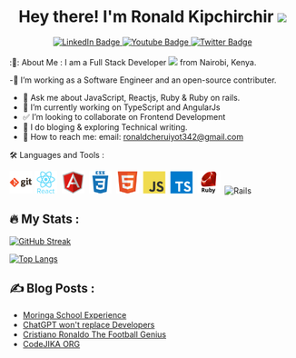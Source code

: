 
<div id="header" align="center" color="black">
  <h1>
  Hey there! I'm Ronald Kipchirchir
  <img src="https://media.giphy.com/media/hvRJCLFzcasrR4ia7z/giphy.gif" width="30px"/>
  </h1>
  <div id="badges">
  <a href="https://www.linkedin.com/in/ronald-kipchirchir-034983246/">
    <img src="https://img.shields.io/badge/LinkedIn-blue?style=for-the-badge&logo=linkedin&logoColor=white,ho" alt="LinkedIn Badge"/>
  </a>
  <a href="https://www.youtube.com/channel/UCoO82bia4WfA19iLEVUX2iw">
    <img src="https://img.shields.io/badge/YouTube-red?style=for-the-badge&logo=youtube&logoColor=white" alt="Youtube Badge"/>
  </a>
  <a href="https://twitter.com/Ronaah_254/">
    <img src="https://img.shields.io/badge/Twitter-blue?style=for-the-badge&logo=twitter&logoColor=white" alt="Twitter Badge"/>
  </a>
</div>
 <img src="https://komarev.com/ghpvc/?username=McRonaah&style=flat-square&color=blue" alt=""/>
</div>
:💓: About Me :
I am a Full Stack Developer <img src="https://media.giphy.com/media/WUlplcMpOCEmTGBtBW/giphy.gif" width="30"> from Nairobi, Kenya.

-:poop: I’m working as a Software Engineer and an open-source contributer.
- :art: Ask me about JavaScript, Reactjs, Ruby & Ruby on rails.
- :lipstick: I’m currently working on TypeScript and AngularJs
- :white_check_mark: I’m looking to collaborate on Frontend Development
- :seedling: I do bloging & exploring Technical writing.
- :green_heart: How to reach me: email: ronaldcheruiyot342@gmail.com

:hammer_and_wrench: Languages and Tools :
<div>
  <img src="https://github.com/devicons/devicon/blob/master/icons/git/git-original-wordmark.svg" title="Git" **alt="Git" width="40" height="40"/>
  <img src="https://github.com/devicons/devicon/blob/master/icons/react/react-original-wordmark.svg" title="React" alt="React" width="40" height="40"/>&nbsp;
   <img src="https://github.com/devicons/devicon/blob/master/icons/angularjs/angularjs-original.svg" title="Angular" alt="Angular" width="40" height="40"/>&nbsp;
  <img src="https://github.com/devicons/devicon/blob/master/icons/css3/css3-plain-wordmark.svg"  title="CSS3" alt="CSS" width="40" height="40"/>&nbsp;
  <img src="https://github.com/devicons/devicon/blob/master/icons/html5/html5-original.svg" title="HTML5" alt="HTML" width="40" height="40"/>&nbsp;
  <img src="https://github.com/devicons/devicon/blob/master/icons/javascript/javascript-original.svg" title="JavaScript" alt="JavaScript" width="40" height="40"/>&nbsp;
   <img src="https://github.com/devicons/devicon/blob/master/icons/typescript/typescript-original.svg" title="TypeScript" alt="TypeScript" width="40" height="40"/>&nbsp;
  <img src="https://github.com/devicons/devicon/blob/master/icons/ruby/ruby-original-wordmark.svg" title="Ruby" alt="Ruby" width="40" height="40"/>&nbsp;
 <img src="https://www.martincap.io/images/icons/devicon/rails/rails-original-wordmark.svg"  title="Rails" alt="Rails" width="40" height="40"/>&nbsp;
</div>

## :fire: My Stats :

[![GitHub Streak](http://github-readme-streak-stats.herokuapp.com?user=McRonaah&theme=dark&background=000000)](https://git.io/streak-stats)

[![Top Langs](https://github-readme-stats.vercel.app/api/top-langs/?username=mcronaah&layout=compact)](https://github.com/anuraghazra/github-readme-stats)

<!-- [![My GitHub stats](https://github-readme-stats.vercel.app/api?username=mcronaah&count_private=true&show_icons=true&theme=moltack)](https://github.com/anuraghazra/github-readme-stats) -->
## :writing_hand: Blog Posts :

<!-- BLOG-POST-LIST:START -->
- [Moringa School Experience](https://dev.to/ronaah_254/my-personal-profilemoringa-school-experience-3dg9)
- [ChatGPT won't replace Developers](https://www.linkedin.com/posts/ronald-kipchirchir-034983246_why-chatgpt-wont-replace-developers-the-activity-7026219834505846784-X_B4?utm_source=share&utm_medium=member_desktop)
- [Cristiano Ronaldo The Football Genius](https://medium.com/@ronaah254/cristiano-ronaldo-the-football-genius-3282f5077bbb)
- [CodeJIKA ORG](https://medium.com/@ronaah254/codejika-program-learn-to-code-ac2dfd672782)
<!-- BLOG-POST-LIST:END -->
